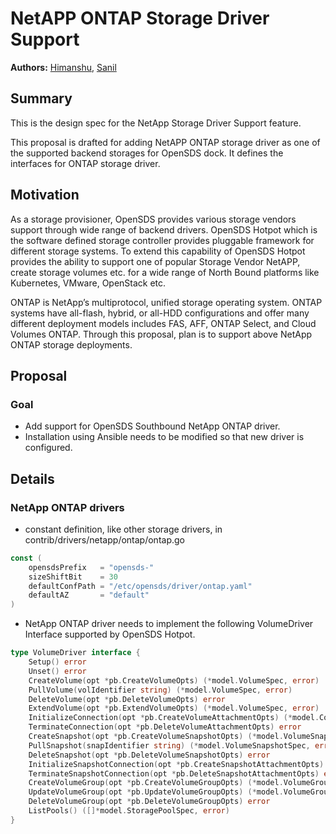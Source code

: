 # NetAPP ONTAP Storage Driver Support

**Authors:** [Himanshu](https://github.com/himanshuvar),
[Sanil](https://github.com/skdwriting)

## Summary
This is the design spec for the NetApp Storage Driver Support feature.

This proposal is drafted for adding NetAPP ONTAP storage driver as one of the supported backend storages for OpenSDS dock. It defines the interfaces for ONTAP storage driver.

## Motivation
As a storage provisioner, OpenSDS provides various storage vendors support through wide range of backend drivers. OpenSDS Hotpot which is the software defined storage controller provides pluggable framework for different storage systems. To extend this capability of OpenSDS Hotpot  provides the ability to support one of popular Storage Vendor NetAPP, create storage volumes etc. for a wide range of North Bound platforms like Kubernetes, VMware, OpenStack etc.

ONTAP is NetApp’s multiprotocol, unified storage operating system. ONTAP systems have all-flash, hybrid, or all-HDD configurations and offer many different deployment models includes FAS, AFF, ONTAP Select, and Cloud Volumes ONTAP. Through this proposal, plan is to support above NetApp ONTAP storage deployments.

## Proposal

### Goal

* Add support for OpenSDS Southbound NetApp ONTAP driver.
* Installation using Ansible needs to be modified so that new driver is configured.


## Details

### NetApp ONTAP drivers

* constant definition, like other storage drivers, in contrib/drivers/netapp/ontap/ontap.go
```go
const (
	opensdsPrefix   = "opensds-"
	sizeShiftBit    = 30
	defaultConfPath = "/etc/opensds/driver/ontap.yaml"
	defaultAZ       = "default"
)
```
* NetApp ONTAP driver needs to implement the following VolumeDriver Interface supported by OpenSDS Hotpot.
```go
type VolumeDriver interface {
	Setup() error
	Unset() error
	CreateVolume(opt *pb.CreateVolumeOpts) (*model.VolumeSpec, error)
	PullVolume(volIdentifier string) (*model.VolumeSpec, error)
	DeleteVolume(opt *pb.DeleteVolumeOpts) error
	ExtendVolume(opt *pb.ExtendVolumeOpts) (*model.VolumeSpec, error)
	InitializeConnection(opt *pb.CreateVolumeAttachmentOpts) (*model.ConnectionInfo, error)
	TerminateConnection(opt *pb.DeleteVolumeAttachmentOpts) error
	CreateSnapshot(opt *pb.CreateVolumeSnapshotOpts) (*model.VolumeSnapshotSpec, error)
	PullSnapshot(snapIdentifier string) (*model.VolumeSnapshotSpec, error)
	DeleteSnapshot(opt *pb.DeleteVolumeSnapshotOpts) error
	InitializeSnapshotConnection(opt *pb.CreateSnapshotAttachmentOpts) (*model.ConnectionInfo, error)
	TerminateSnapshotConnection(opt *pb.DeleteSnapshotAttachmentOpts) error
	CreateVolumeGroup(opt *pb.CreateVolumeGroupOpts) (*model.VolumeGroupSpec, error)
	UpdateVolumeGroup(opt *pb.UpdateVolumeGroupOpts) (*model.VolumeGroupSpec, error)
	DeleteVolumeGroup(opt *pb.DeleteVolumeGroupOpts) error
	ListPools() ([]*model.StoragePoolSpec, error)
}
```
